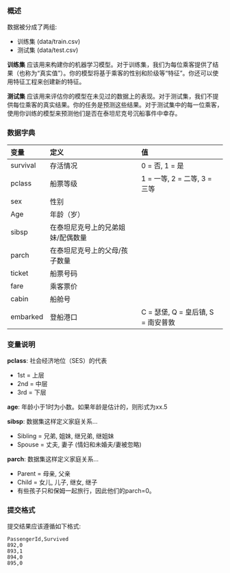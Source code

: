 ### 概述

数据被分成了两组:

- 训练集 (data/train.csv)
- 测试集 (data/test.csv)

**训练集** 应该用来构建你的机器学习模型。对于训练集，我们为每位乘客提供了结果（也称为“真实值”）。你的模型将基于乘客的性别和阶级等“特征”。你还可以使用特征工程来创建新的特征。

**测试集** 应该用来评估你的模型在未见过的数据上的表现。对于测试集，我们不提供每位乘客的真实结果。你的任务是预测这些结果。对于测试集中的每一位乘客，使用你训练的模型来预测他们是否在泰坦尼克号沉船事件中幸存。

### 数据字典

| **变量** | **定义** | **值** |
| :--- | :--- | :--- |
| survival | 存活情况 | 0 = 否, 1 = 是 |
| pclass | 船票等级 | 1 = 一等, 2 = 二等, 3 = 三等 |
| sex | 性别 | |
| Age | 年龄（岁） | |
| sibsp | 在泰坦尼克号上的兄弟姐妹/配偶数量 | |
| parch | 在泰坦尼克号上的父母/孩子数量 | |
| ticket | 船票号码 | |
| fare | 乘客票价 | |
| cabin | 船舱号 | |
| embarked | 登船港口 | C = 瑟堡, Q = 皇后镇, S = 南安普敦 |

### 变量说明

**pclass**: 社会经济地位（SES）的代表
- 1st = 上层
- 2nd = 中层
- 3rd = 下层

**age**: 年龄小于1时为小数。如果年龄是估计的，则形式为xx.5

**sibsp**: 数据集这样定义家庭关系...
- Sibling = 兄弟, 姐妹, 继兄弟, 继姐妹
- Spouse = 丈夫, 妻子 (情妇和未婚夫/妻被忽略)

**parch**: 数据集这样定义家庭关系...
- Parent = 母亲, 父亲
- Child = 女儿, 儿子, 继女, 继子
- 有些孩子只和保姆一起旅行，因此他们的parch=0。

### 提交格式

提交结果应该遵循如下格式:

```csv
PassengerId,Survived
892,0
893,1
894,0
895,0
```
